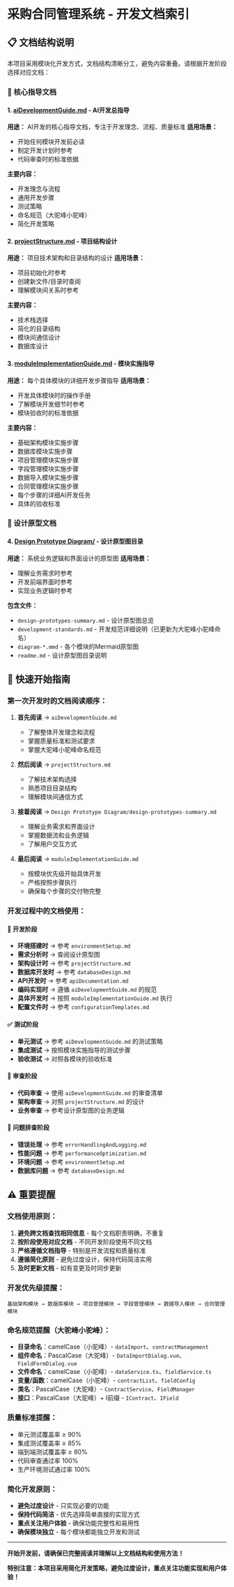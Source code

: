 # 采购合同管理系统 - 开发文档索引

## 📋 文档结构说明

本项目采用模块化开发方式，文档结构清晰分工，避免内容重叠。请根据开发阶段选择对应文档：

### 🎯 核心指导文档

#### 1. [aiDevelopmentGuide.md](./aiDevelopmentGuide.md) - AI开发总指导
**用途：** AI开发的核心指导文档，专注于开发理念、流程、质量标准
**适用场景：**
- 开始任何模块开发前必读
- 制定开发计划时参考
- 代码审查时的标准依据

**主要内容：**
- 开发理念与流程
- 通用开发步骤
- 测试策略
- 命名规范（大驼峰小驼峰）
- 简化开发策略

#### 2. [projectStructure.md](./projectStructure.md) - 项目结构设计
**用途：** 项目技术架构和目录结构的设计
**适用场景：**
- 项目初始化时参考
- 创建新文件/目录时查阅
- 理解模块间关系时参考

**主要内容：**
- 技术栈选择
- 简化的目录结构
- 模块间通信设计
- 数据库设计

#### 3. [moduleImplementationGuide.md](./moduleImplementationGuide.md) - 模块实施指导
**用途：** 每个具体模块的详细开发步骤指导
**适用场景：**
- 开发具体模块时的操作手册
- 了解模块开发细节时参考
- 模块验收时的标准依据

**主要内容：**
- 基础架构模块实施步骤
- 数据库模块实施步骤
- 项目管理模块实施步骤
- 字段管理模块实施步骤
- 数据导入模块实施步骤
- 合同管理模块实施步骤
- 每个步骤的详细AI开发任务
- 具体的验收标准

### 📐 设计原型文档

#### 4. [Design Prototype Diagram/](./Design%20Prototype%20Diagram/) - 设计原型图目录
**用途：** 系统业务逻辑和界面设计的原型图
**适用场景：**
- 理解业务需求时参考
- 开发前端界面时参考
- 实现业务逻辑时参考

**包含文件：**
- `design-prototypes-summary.md` - 设计原型图总览
- `development-standards.md` - 开发规范详细说明（已更新为大驼峰小驼峰命名）
- `diagram-*.mmd` - 各个模块的Mermaid原型图
- `readme.md` - 设计原型图目录说明

## 🚀 快速开始指南

### 第一次开发时的文档阅读顺序：

1. **首先阅读** → `aiDevelopmentGuide.md`
   - 了解整体开发理念和流程
   - 掌握质量标准和测试要求
   - 掌握大驼峰小驼峰命名规范

2. **然后阅读** → `projectStructure.md`
   - 了解技术架构选择
   - 熟悉项目目录结构
   - 理解模块间通信方式

3. **接着阅读** → `Design Prototype Diagram/design-prototypes-summary.md`
   - 理解业务需求和界面设计
   - 掌握数据流和业务逻辑
   - 了解用户交互方式

4. **最后阅读** → `moduleImplementationGuide.md`
   - 按模块优先级开始具体开发
   - 严格按照步骤执行
   - 确保每个步骤的交付物完整

### 开发过程中的文档使用：

#### 🔧 开发阶段
- **环境搭建时** → 参考 `environmentSetup.md`
- **需求分析时** → 查阅设计原型图
- **架构设计时** → 参考 `projectStructure.md`
- **数据库开发时** → 参考 `databaseDesign.md`
- **API开发时** → 参考 `apiDocumentation.md`
- **编码实现时** → 遵循 `aiDevelopmentGuide.md` 的规范
- **具体开发时** → 按照 `moduleImplementationGuide.md` 执行
- **配置文件时** → 参考 `configurationTemplates.md`

#### ✅ 测试阶段
- **单元测试** → 参考 `aiDevelopmentGuide.md` 的测试策略
- **集成测试** → 按照模块实施指导的测试步骤
- **验收测试** → 对照各模块的验收标准

#### 📝 审查阶段
- **代码审查** → 使用 `aiDevelopmentGuide.md` 的审查清单
- **架构审查** → 对照 `projectStructure.md` 的设计
- **业务审查** → 参考设计原型图的业务逻辑

#### 🐛 问题排查阶段
- **错误处理** → 参考 `errorHandlingAndLogging.md`
- **性能问题** → 参考 `performanceOptimization.md`
- **环境问题** → 参考 `environmentSetup.md`
- **数据库问题** → 参考 `databaseDesign.md`

## ⚠️ 重要提醒

### 文档使用原则：
1. **避免跨文档查找相同信息** - 每个文档职责明确，不重复
2. **按阶段使用对应文档** - 不同开发阶段使用不同文档
3. **严格遵循文档指导** - 特别是开发流程和质量标准
4. **遵循简化原则** - 避免过度设计，保持代码简洁实用
5. **及时更新文档** - 如有变更及时同步更新

### 开发优先级提醒：
```
基础架构模块 → 数据库模块 → 项目管理模块 → 字段管理模块 → 数据导入模块 → 合同管理模块
```

### 命名规范提醒（大驼峰小驼峰）：
- **目录命名**：camelCase（小驼峰）- `dataImport`、`contractManagement`
- **组件命名**：PascalCase（大驼峰）- `DataImportDialog.vue`、`FieldFormDialog.vue`
- **文件命名**：camelCase（小驼峰）- `dataService.ts`、`fieldService.ts`
- **变量/函数**：camelCase（小驼峰）- `contractList`、`fieldConfig`
- **类名**：PascalCase（大驼峰）- `ContractService`、`FieldManager`
- **接口**：PascalCase（大驼峰）+ I前缀 - `IContract`、`IField`

### 质量标准提醒：
- 单元测试覆盖率 ≥ 90%
- 集成测试覆盖率 ≥ 85%
- 端到端测试覆盖率 ≥ 80%
- 代码审查通过率 100%
- 生产环境测试通过率 100%

### 简化开发原则：
- **避免过度设计** - 只实现必要的功能
- **保持代码简洁** - 优先选择简单直接的实现方式
- **重点关注用户体验** - 确保功能完整性和易用性
- **确保模块独立** - 每个模块都能独立开发和测试

---

**开始开发前，请确保已完整阅读并理解以上文档结构和使用方法！**

**特别注意：本项目采用简化开发策略，避免过度设计，重点关注功能实现和用户体验！**
